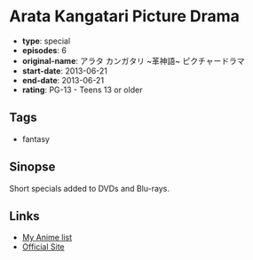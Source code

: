 # Arata Kangatari Picture Drama

-   **type**: special
-   **episodes**: 6
-   **original-name**: アラタ カンガタリ ~革神語~ ピクチャードラマ
-   **start-date**: 2013-06-21
-   **end-date**: 2013-06-21
-   **rating**: PG-13 - Teens 13 or older

## Tags

-   fantasy

## Sinopse

Short specials added to DVDs and Blu-rays.

## Links

-   [My Anime list](https://myanimelist.net/anime/19447/Arata_Kangatari_Picture_Drama)
-   [Official Site](http://arata-anime.com/)
